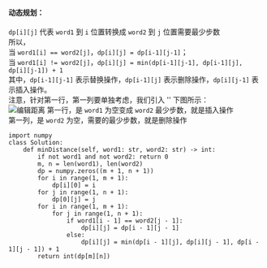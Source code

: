 #### 动态规划：
`dp[i][j]` 代表 `word1` 到 `i` 位置转换成 `word2` 到 `j` 位置需要最少步数          
所以，   
当 `word1[i] == word2[j]`，`dp[i][j] = dp[i-1][j-1]`；       
当 `word1[i] != word2[j]`，`dp[i][j] = min(dp[i-1][j-1], dp[i-1][j], dp[i][j-1]) + 1`         
其中，`dp[i-1][j-1]` 表示替换操作，`dp[i-1][j]` 表示删除操作，`dp[i][j-1]` 表示插入操作。         
注意，针对第一行，第一列要单独考虑，我们引入 '' 下图所示：         
![编辑距离](./编辑距离.png)
第一行，是 `word1` 为空变成 `word2` 最少步数，就是插入操作        
第一列，是 `word2` 为空，需要的最少步数，就是删除操作


```python3
import numpy
class Solution:
    def minDistance(self, word1: str, word2: str) -> int:
        if not word1 and not word2: return 0
        m, n = len(word1), len(word2)
        dp = numpy.zeros((m + 1, n + 1))
        for i in range(1, m + 1):
            dp[i][0] = i
        for j in range(1, n + 1):
            dp[0][j] = j
        for i in range(1, m + 1):
            for j in range(1, n + 1):
                if word1[i - 1] == word2[j - 1]:
                    dp[i][j] = dp[i - 1][j - 1]
                else:
                    dp[i][j] = min(dp[i - 1][j], dp[i][j - 1], dp[i - 1][j - 1]) + 1
        return int(dp[m][n])
```
